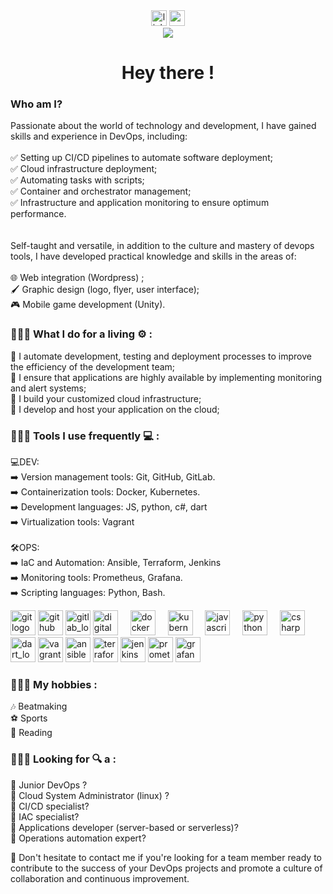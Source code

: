 
<div align="center">
<img src="https://img.shields.io/static/v1?message=LinkedIn&logo=linkedin&label=&color=0077B5&logoColor=white&labelColor=&style-for-the-badge" height="25" alt="linkedin logo" /> <img src="https://img.shields.io/static/v1?message=Youtube&logo=youtube&label=&color=FF0000&logoColor=white&labelColor=&style-for-the-badge" height="25" alt="youtube logo" <img src="https://img.shields.io/static/vl?message=Twitter&logo=twitter&label=&color=1DA1F2&logoColor=white&labelColor=&style=for-the-badge" height="25" alt="twitter logo" />
</div>

<div align="center">
<img src="https://visitor-badge.laobi.icu/badge?page_id=evandjefie.evandjefie&" />
</div>

<h1 align="center">Hey there !</h1>

<h3 align="left"> Who am I?</h3>

<p align="left">Passionate about the world of technology and development, I have gained skills and experience in DevOps, including:<br><br>✅️ Setting up CI/CD pipelines to automate software deployment;<br>✅️ Cloud infrastructure deployment;<br>✅️ Automating tasks with scripts;<br>✅️ Container and orchestrator management; <br>✅️ Infrastructure and application monitoring to ensure optimum performance.<br><br><br>Self-taught and versatile, in addition to the culture and mastery of devops tools, I have developed practical knowledge and skills in the areas of:<br><br>🌐 Web integration (Wordpress) ;<br>🖌️ Graphic design (logo, flyer, user interface);<br>🎮 Mobile game development (Unity).</p>


<h3 align="left">👨🏾‍💻 What I do for a living ⚙️ :</h3>

<p align="left">📌  I automate development, testing and deployment processes to improve the efficiency of the development team; <br>📌  I ensure that applications are highly available by implementing monitoring and alert systems; <br>📌  I build your customized cloud infrastructure; <br>📌  I develop and host your application on the cloud;</p>

<h3 align="left">👨🏾‍💻 Tools I use frequently 💻 :</h3>
<p align="left">💻️DEV:<br>➡️ Version management tools: Git, GitHub, GitLab.<br>➡️ Containerization tools: Docker, Kubernetes.<br>➡️ Development languages: JS, python, c#, dart<br>➡️ Virtualization tools: Vagrant<br><br>🛠OPS: <br>➡️ IaC and Automation: Ansible, Terraform, Jenkins<br>➡️ Monitoring tools: Prometheus, Grafana.<br>➡️ Scripting languages: Python, Bash.</p>

<div align="left">
<img src="https://cdn.jsdelivr.net/gh/devicons/devicon/icons/git/git-original.svg" height="40" alt="git logo" />

<img src="https://cdn.jsdelivr.net/gh/devicons/devicon/icons/github/github-original.svg" height="40" alt="github logo" />

<img src="https://cdn.jsdelivr.net/gh/devicons/devicon/icons/gitlab/gitlab-original.svg" height="40" alt="gitlab_logo" />
<img src="https://cdn.jsdelivr.net/gh/devicons/devicon/icons/digitalocean/digitalocean-original.svg" height="40" alt="digitalocean logo" />
<img width="12" />
<imd width="12" />
<imd width="12" />
<img src="https://cdn.jsdelivr.net/gh/devicons/devicon/icons/docker/docker-original.svg" height="40" alt="docker logo" />
<imd width="12" />
<img width="12" />
<img src="https://cdn.jsdelivr.net/gh/devicons/devicon/icons/kubernetes/kubernetes-plain.svg" height="40" alt="kubernetes logo" />
<imd width="12" />
<img width="12" />
<img src="https://cdn.jsdelivr.net/gh/devicons/devicon/icons/javascript/javascript-original.svg" height="40" alt="javascript logo" />
<img width="12" />
<img src="https://cdn.jsdelivr.net/gh/devicons/devicon/icons/python/python-original.svg" height="40" alt="python_logo" />
<imd width="12" />
<imd width="12" />
<img width="12" />
<img
src="https://cdn.jsdelivr.net/gh/devicons/devicon/icons/csharp/csharp-original.svg" height="40" alt="csharp logo" />
<imd width="12" />
<img width="12" />
<img
src="https://cdn.jsdelivr.net/gh/devicons/devicon/icons/dart/dart-original.svg" height="40" alt="dart_logo"
/>
<img
src="https://cdn.jsdelivr.net/gh/devicons/devicon/icons/vagrant/vagrant-original.svg"
height="40" alt="vagrant_logo"
/>
<img src="https://cdn.jsdelivr.net/gh/devicons/devicon/icons/ansible/ansible-original.svg" height="40" alt="ansible logo" />
<img src="https://cdn.jsdelivr.net/gh/devicons/devicon/icons/terraform/terraform-original.svg" height="40" alt="terraform logo" />
<img src="https://cdn.jsdelivr.net/gh/devicons/devicon/icons/jenkins/jenkins-line.svg" height="40" alt="jenkins logo" />

<img src="https://cdn.jsdelivr.net/gh/devicons/devicon/icons/prometheus/prometheus-original.svg" height="40" alt="prometheus logo" /> 
<img src="https://cdn.jsdelivr.net/gh/devicons/devicon/icons/grafana/grafana-original.svg" height="40" alt="grafana logo" />
</div>

<h3 align="left">👨🏾‍💻 My hobbies :</h3>

<p align="left">🎶️ Beatmaking<br>⚽️ Sports<br>📖️ Reading</p>

<h3 align="left">👨🏾‍💻 Looking for 🔍 a :</h3>

<p align="left">💼 Junior DevOps ?<br>💼 Cloud System Administrator (linux) ?<br>💼 CI/CD specialist? <br>💼 IAC specialist?<br>💼 Applications developer (server-based or serverless)?<br>💼 Operations automation expert?</p>

<p align="left">💬 Don't hesitate to contact me if you're looking for a team member ready to contribute to the success of your DevOps projects and promote a culture of collaboration and continuous improvement.</p>
